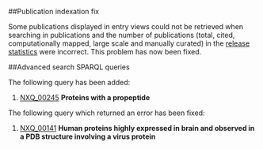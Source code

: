 ##Publication indexation fix

Some publications displayed in entry views could not be retrieved when searching in publications and the number of publications (total, cited, computationally mapped, large scale and manually curated) in the [release statistics](../about/statistics) were incorrect. This problem has now been fixed.

##Advanced search SPARQL queries

The following query has been added:

1. [NXQ\_00245]( ../proteins/search?mode=advanced&queryId=NXQ_00245) **Proteins with a propeptide**

The following query which returned an error has been fixed:

1. [NXQ\_00141]( ../proteins/search?mode=advanced&queryId=NXQ_00141) **Human proteins highly expressed in brain and observed in a PDB structure involving a virus protein**
